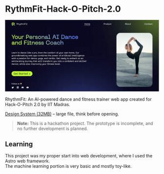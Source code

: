 # RythmFit-Hack-O-Pitch-2.0

![RythmFit](RythmFit.png)

RhythmFit: An AI-powered dance and fitness trainer web app created for Hack-O-Pitch 2.0 by IIT Madras.

[Design System (32MB)](RythmFit_Design_System.jpg) – large file, think before opening.

> **Note:** This is a hackathon project. The prototype is incomplete, and no further development is planned.

## Learning

This project was my proper start into web development, where I used the Astro web framework.  
The machine learning portion is very basic and mostly toy-like.
